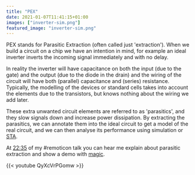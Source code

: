 ```yaml
---
title: "PEX"
date: 2021-01-07T11:41:15+01:00
images: ["inverter-sim.png"]
featured_image: "inverter-sim.png"
---
```


PEX stands for Parasitic Extraction (often called just 'extraction').
When we build a circuit on a chip we have an intention in mind, for example an ideal inverter inverts the incoming signal immediately and with no delay.

In reality the inverter will have capacitance on both the input (due to the gate) and the output (due to the diode in the drain) and the wiring of the circuit will have both (parallel) capacitance and (series) resistance. Typically, the modelling of the devices or standard cells takes into account the elements due to the transistors, but knows nothing about the wiring we add later. 

These extra unwanted circuit elements are referred to as 'parasitics', and they slow signals down and increase power dissipation. By extracting the parasitics, we can annotate them into the ideal circuit to get a model of the real circuit, and we can then analyse its performance using simulation or [STA](/terminology/sta).

At [22:35](https://youtu.be/QyXcVrPGomw?t=1355) of my #remoticon talk you can hear me explain about parasitic extraction and show a demo with [magic](/terminology/magic).

{{< youtube QyXcVrPGomw >}}
